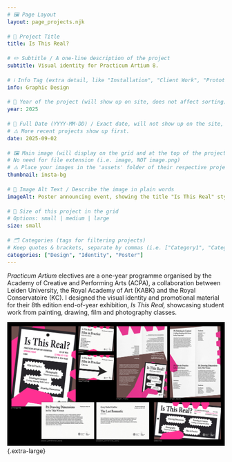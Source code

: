 ```yaml
---
# 🖼️ Page Layout
layout: page_projects.njk

# 📌 Project Title
title: Is This Real?

# ✏️ Subtitle / A one-line description of the project
subtitle: Visual identity for Practicum Artium 8.

# ℹ️ Info Tag (extra detail, like "Installation", "Client Work", "Prototype"). Keep this short, usually 1–2 words
info: Graphic Design

# 📅 Year of the project (will show up on site, does not affect sorting)
year: 2025

# 📆 Full Date (YYYY-MM-DD) / Exact date, will not show up on the site, only for sorting
# ⚠️ More recent projects show up first.
date: 2025-09-02

# 🖼️ Main image (will display on the grid and at the top of the project page)
# No need for file extension (i.e. image, NOT image.png)
# ⚠️ Place your images in the 'assets' folder of their respective projects
thumbnail: insta-bg

# 💬 Image Alt Text / Describe the image in plain words
imageAlt: Poster announcing event, showing the title "Is This Real" stylised as a newspaper article on a smartphone screen.

# 📏 Size of this project in the grid
# Options: small | medium | large
size: small

# 🗂️ Categories (tags for filtering projects)
# Keep quotes & brackets, separate by commas (i.e. ["Category1", "Category2", "Category3"])
categories: ["Design", "Identity", "Poster"]
---
```


_Practicum Artium_ electives are a one-year programme organised by the Academy of Creative and Performing Arts (ACPA), a collaboration between Leiden University, the Royal Academy of Art (KABK) and the Royal Conservatoire (KC). I designed the visual identity and promotional material for their 8th edition end-of-year exhibition, _Is This Real,_ showcasing student work from painting, drawing, film and photography classes.

![Overview of promotional material announcing the exhibition, including flyers, exhibition texts, instagram posts, wayfinding signs and a website banner.](assets/reel.jpg " "){.extra-large}

